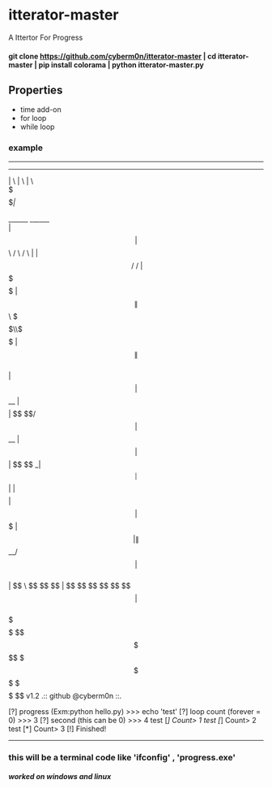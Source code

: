 # itterator-master
A Ittertor For Progress

#### git clone https://github.com/cyberm0n/itterator-master | cd itterator-master | pip install colorama | python itterator-master.py

## Properties

- time add-on
- for loop
- while loop

### example 

______________________________________________________________________________
 ______   __                                    __                         
|      \ |  \                                  |  \                        
 \$$$$$$_| $$_     ______    ______   ______  _| $$_     ______    ______  
  | $$ |   $$ \   /      \  /      \ |      \|   $$ \   /      \  /      \ 
  | $$  \$$$$$$  |  $$$$$$\|  $$$$$$\ \$$$$$$\\$$$$$$  |  $$$$$$\|  $$$$$$\
  | $$   | $$ __ | $$    $$| $$   \$$/      $$ | $$ __ | $$  | $$| $$   \$$
 _| $$_  | $$|  \| $$$$$$$$| $$     |  $$$$$$$ | $$|  \| $$__/ $$| $$      
|   $$ \  \$$  $$ \$$     \| $$      \$$    $$  \$$  $$ \$$    $$| $$      
 \$$$$$$   \$$$$   \$$$$$$$ \$$       \$$$$$$$   \$$$$   \$$$$$$  \$$   v1.2
                         .:: github @cyberm0n ::.

[?] progress (Exm:python hello.py) >>> echo 'test'
[?] loop count (forever = 0) >>> 3
[?] second (this can be 0) >>> 4
test
[*] Count> 1
test
[*] Count> 2
test
[*] Count> 3
[!] Finished!
______________________________________________________________________________

### this will be a terminal code like 'ifconfig' , 'progress.exe'

##### worked on windows and linux
